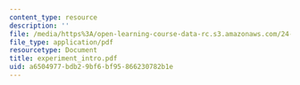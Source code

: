 ```yaml
---
content_type: resource
description: ''
file: /media/https%3A/open-learning-course-data-rc.s3.amazonaws.com/24-964-topics-in-phonology-fall-2004/a6504977bdb29bf6bf95866230782b1e_experiment_intro.pdf
file_type: application/pdf
resourcetype: Document
title: experiment_intro.pdf
uid: a6504977-bdb2-9bf6-bf95-866230782b1e
---
```

